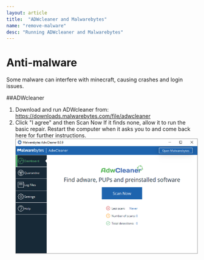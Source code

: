 ```yaml
---
layout: article
title:  "ADWcleaner and Malwarebytes"
name: "remove-malware"
desc: "Running ADWcleaner and Malwarebytes"
---
```


# Anti-malware
Some malware can interfere with minecraft, causing crashes and login issues.

##ADWcleaner
1. Download and run ADWcleaner from: https://downloads.malwarebytes.com/file/adwcleaner
2. Click "I agree" and then Scan Now
If it finds none, allow it to run the basic repair. Restart the computer when it asks you to and come back here for further instructions.
![homescreen](/static/images/help/removing-malware/homescreen.PNG)
